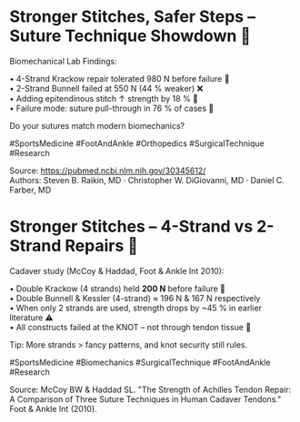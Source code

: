 # Stronger Stitches, Safer Steps – Suture Technique Showdown 🧵

Biomechanical Lab Findings:

• 4-Strand Krackow repair tolerated 980 N before failure 💪  
• 2-Strand Bunnell failed at 550 N (44 % weaker) ❌  
• Adding epitendinous stitch ↑ strength by 18 % 🔗  
• Failure mode: suture pull-through in 76 % of cases 🧵  

Do your sutures match modern biomechanics?

#SportsMedicine #FootAndAnkle #Orthopedics #SurgicalTechnique #Research

Source: <https://pubmed.ncbi.nlm.nih.gov/30345612/>  
Authors: Steven B. Raikin, MD · Christopher W. DiGiovanni, MD · Daniel C. Farber, MD

# Stronger Stitches – 4-Strand vs 2-Strand Repairs 🧵

Cadaver study (McCoy & Haddad, Foot & Ankle Int 2010):

• Double Krackow (4 strands) held **200 N** before failure 💪  
• Double Bunnell & Kessler (4-strand) ≈ 196 N & 167 N respectively  
• When only 2 strands are used, strength drops by ~45 % in earlier literature ⚠️  
• All constructs failed at the KNOT – not through tendon tissue 🔗

Tip: More strands > fancy patterns, and knot security still rules.

#SportsMedicine #Biomechanics #SurgicalTechnique #FootAndAnkle #Research

Source: McCoy BW & Haddad SL. "The Strength of Achilles Tendon Repair: A Comparison of Three Suture Techniques in Human Cadaver Tendons." Foot & Ankle Int (2010).